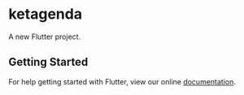 # ketagenda

A new Flutter project.

## Getting Started

For help getting started with Flutter, view our online
[documentation](https://flutter.io/).
